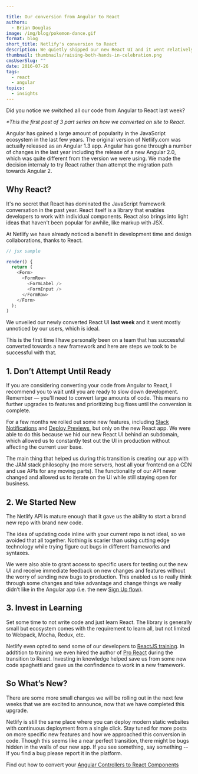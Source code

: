 ```yaml
---

title: Our conversion from Angular to React
authors:
  - Brian Douglas
image: /img/blog/pokemon-dance.gif
format: blog
short_title: Netlify's conversion to React
description: We quietly shipped our new React UI and it went relatively unnoticed
thumbnail: thumbnails/raising-both-hands-in-celebration.png
cmsUserSlug: ""
date: 2016-07-26
tags:
  - react
  - angular
topics:
  - insights
---
```


Did you notice we switched all our code from Angular to React last week?

_*This the first post of 3 part series on how we converted on site to React._

Angular has gained a large amount of popularity in the JavaScript
ecosystem in the last few years. The original version of Netlify.com was
actually released as an Angular 1.3 app. Angular has gone through a number of
changes in the last year including the release of a new Angular 2.0, which was quite
different from the version we were using. We made the decision internaly to try React rather than attempt the migration path towards Angular 2.

## Why React?
It's no secret that React has dominated the JavaScript framework conversation in the past year. React itself is a library that enables developers to work with individual components. React also brings into light ideas that haven't been popular for awhile, like markup with JSX.

At Netlify we have already noticed a benefit in development time and design collaborations, thanks to React.

```js
// jsx sample

render() {
  return (
    <Form>
      <FormRow>
        <FormLabel />
        <FormInput />
      </FormRow>
    </Form>
  );
)
```
We unveiled our newly converted React UI **last week** and it went
mostly unnoticed by our users, which is ideal.

This is the first time I have personally been on a team that has successful
converted towards a new framework and here are steps we took to be successful
with that.

## 1. Don’t Attempt Until Ready
If you are considering converting your code from Angular to React, I recommend
you to wait until you are ready to slow down development. Remember — you'll need to
convert large amounts of code. This means no further upgrades to features
and prioritizing bug fixes until the conversion is complete.

For a few months we rolled out some new features, including <a href="/blog/2016/07/18/shiny-slack-notifications-from-netlify/">Slack
Notifications</a> and <a href="/blog/2016/07/20/introducing-deploy-previews-in-netlify/">Deploy Previews</a>, but
only on the new React app. We were able to do this because we hid our new React
UI behind an subdomain, which allowed us to constantly test out the UI in
production without affecting the current user base.

The main thing that helped us during this transition is creating our app with the JAM
stack philosophy (no more servers, host all your frontend on a CDN and use APIs
    for any moving parts). The functionality of our API never changed and
allowed us to iterate on the UI while still staying open for business.

## 2. We Started New
The Netlify API is mature enough that it gave us the ability to start a brand new repo with brand new code.

The idea of updating code inline with your current repo is not ideal, so we avoided that all together. Nothing is scarier than using cutting edge technology while trying figure out bugs in different frameworks and syntaxes.

We were also able to grant access to specific users for testing out the new UI and receive immediate feedback on new changes and features without the worry of sending new bugs to production. This enabled us to really think through some changes and take advantage and change things we really didn’t like in the Angular app (i.e. the new [Sign Up flow](https://app.netlify.com/signup)).

## 3. Invest in Learning
Set some time to not write code and just learn React. The library is generally small but ecosystem comes with the requirement to learn all, but not limited to Webpack, Mocha, Redux, etc.

Netlify even opted to send some of our developers to [ReactJS training](https://reactjs-training.com/). In addtition to training we even hired the author of [Pro React](http://www.apress.com/9781484212615) during the transition to React. Investing in knowledge helped save us from some new code spaghetti and gave us the confindence to work in a new framework.

## So What’s New?
There are some more small changes we will be rolling out in the next few weeks that we are excited to announce, now that we have completed this upgrade.

Netlify is still the same place where you can deploy modern static websites with continuous deployment from a single click. Stay tuned for more posts on more specific new features and how we approached this conversion in code. Though this seems like a near perfect transition, there might be bugs hidden in the walls of our new app. If you see something, say something -- If you find a bug please report it in the platform.

Find out how to convert your <a href="/blog/2016/07/27/our-conversion-from-angular-to-react-part-2">Angular Controllers to React Components</a>

